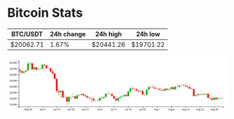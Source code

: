 # Bitcoin Stats

BTC/USDT|24h change|24h high|24h low|
|---|---|---|---|
|$20062.71|1.67%|$20441.26|$19701.22|

<img src="./chart.svg">
